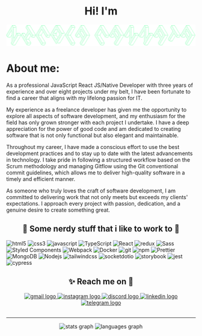 <h1 align="center">Hi! I'm</h1>

![Screenshot](banner.png)

# About me:
As a professional JavaScript React JS/Native Developer with three years of experience and over eight projects under my belt, I have been fortunate to find a career that aligns with my lifelong passion for IT. <br>

My experience as a freelance developer has given me the opportunity to explore all aspects of software development, and my enthusiasm for the field has only grown stronger with each project I undertake. I have a deep appreciation for the power of good code and am dedicated to creating software that is not only functional but also elegant and maintainable. <br>

Throughout my career, I have made a conscious effort to use the best development practices and to stay up to date with the latest advancements in technology. I take pride in following a structured workflow based on the Scrum methodology and managing Gitflow using the Git conventional commit guidelines, which allows me to deliver high-quality software in a timely and efficient manner. <br>

As someone who truly loves the craft of software development, I am committed to delivering work that not only meets but exceeds my clients' expectations. I approach every project with passion, dedication, and a genuine desire to create something great. <br>

<h2 align="center">👾 Some nerdy stuff that i like to work to 👾</h2>
<p>
  <img alt="html5" src="https://img.shields.io/badge/-HTML5-E34F26?style=flat-square&logo=html5&logoColor=white" />
  <img alt="css3" src="https://img.shields.io/badge/-CSS3-1468A8?style=flat-square&logo=css3&logoColor=white" />
  <img alt="javascript" src="https://img.shields.io/badge/-Javascript-E8D44D?style=flat-square&logo=javascript&logoColor=black" />
  <img alt="TypeScript" src="https://img.shields.io/badge/-TypeScript-007ACC?style=flat-square&logo=typescript&logoColor=white" />
  <img alt="React" src="https://img.shields.io/badge/-React-45b8d8?style=flat-square&logo=react&logoColor=white" />
  <img alt="redux" src="https://img.shields.io/badge/-Redux-764ABC?style=flat-square&logo=redux&logoColor=white" />
  <img alt="Sass" src="https://img.shields.io/badge/-Sass-CC6699?style=flat-square&logo=sass&logoColor=white" />
  <img alt="Styled Components" src="https://img.shields.io/badge/-Styled_Components-db7092?style=flat-square&logo=styled-components&logoColor=white" />
  <img alt="Webpack" src="https://img.shields.io/badge/-Webpack-8DD6F9?style=flat-square&logo=webpack&logoColor=white" /> 
  <img alt="Docker" src="https://img.shields.io/badge/-Docker-46a2f1?style=flat-square&logo=docker&logoColor=white" />
  <img alt="git" src="https://img.shields.io/badge/-Git-F05032?style=flat-square&logo=git&logoColor=white" />
  <img alt="npm" src="https://img.shields.io/badge/-NPM-CB3837?style=flat-square&logo=npm&logoColor=white" />
  <img alt="Prettier" src="https://img.shields.io/badge/-Prettier-F7B93E?style=flat-square&logo=prettier&logoColor=white" />
  <img alt="MongoDB" src="https://img.shields.io/badge/-MongoDB-13aa52?style=flat-square&logo=mongodb&logoColor=white" />
  <img alt="Nodejs" src="https://img.shields.io/badge/-Nodejs-43853d?style=flat-square&logo=Node.js&logoColor=white" />
  <img alt="tailwindcss" src="https://img.shields.io/badge/-Tailwindcss-08ACC9?style=flat-square&logo=tailwindcss&logoColor=white" />
  <img alt="socketdotio" src="https://img.shields.io/badge/-Socketdotio-white?style=flat-square&logo=socketdotio&logoColor=black" />
  <img alt="storybook" src="https://img.shields.io/badge/-Storybook-FE4685?style=flat-square&logo=storybook&logoColor=white" />
  <img alt="jest" src="https://img.shields.io/badge/-Jest-99425B?style=flat-square&logo=jest&logoColor=white" />
  <img alt="cypress" src="https://img.shields.io/badge/-Cypress-4EFF92?style=flat-square&logo=cypress&logoColor=black" />
</p>


<h2 align="center">✨ Reach me on 💫</h2>
<div align="center">
  <a href="salvatore.nicola.cannata@gmail.com" target="_blank">
    <img src="https://img.shields.io/static/v1?message=Gmail&logo=gmail&label=&color=D14836&logoColor=white&labelColor=&style=for-the-badge" height="23" alt="gmail logo"  />
  </a>
  <a href="https://www.instagram.com/karabash._/" target="_blank">
    <img src="https://img.shields.io/static/v1?message=Instagram&logo=instagram&label=&color=E4405F&logoColor=white&labelColor=&style=for-the-badge" height="23" alt="instagram logo"  />
  </a>
  <a href="zRonjn #7897" target="_blank">
    <img src="https://img.shields.io/static/v1?message=Discord&logo=discord&label=&color=7289DA&logoColor=white&labelColor=&style=for-the-badge" height="23" alt="discord logo"  />
  </a>
  <a href="https://www.linkedin.com/in/salvatore-nicola-cannata/" target="_blank">
    <img src="https://img.shields.io/static/v1?message=LinkedIn&logo=linkedin&label=&color=0077B5&logoColor=white&labelColor=&style=for-the-badge" height="23" alt="linkedin logo"  />
  </a>
  <a href="https://t.me/xKarabash" target="_blank">
    <img src="https://img.shields.io/static/v1?message=Telegram&logo=telegram&label=&color=2CA5E0&logoColor=white&labelColor=&style=for-the-badge" height="23" alt="telegram logo"  />
  </a>
</div>
<br>

---

<div align="center">
  <img src="https://github-readme-stats.vercel.app/api?username=ncannata-dev&hide_title=false&hide_rank=false&show_icons=true&include_all_commits=true&count_private=true&disable_animations=false&theme=dark&locale=en&hide_border=true" height="130" alt="stats graph"  />

  <img src="https://github-readme-stats.vercel.app/api/top-langs?username=ncannata-dev&locale=en&hide_title=false&layout=compact&card_width=320&langs_count=5&theme=dark&hide_border=true" height="130" alt="languages graph"  />
</div>
